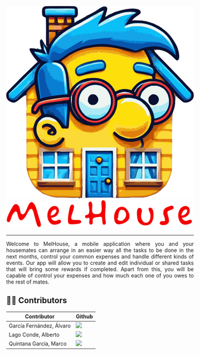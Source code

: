 <div align="center">
	<img src="./media/logo.png" alt="MelHouse logo" />
	<img src="./media/title.png" alt="MelHouse title" />
</div>

---
<p align="justify">Welcome to MelHouse, a mobile application where you and your housemates can arrange in an easier way all the tasks to be done in the next months, control your common expenses and handle different kinds of events. Our app will allow you to create and edit individual or shared tasks that will bring some rewards if completed. Apart from this, you will be capable of control your expenses and how much each one of you owes to the rest of mates.</p>

## 👨‍💻 Contributors

<table align="center">
    <thead>
        <tr>
            <th>Contributor</th>
            <th>Github</th>
        </tr>
    </thead>
    <tbody>
        <tr>
            <td>García Fernández, Álvaro</td>
            <td><a href="https://github.com/algarfer"><img src="https://img.shields.io/badge/algarfer-Álvaro García-red"></a></td>
        </tr>
        <tr>
            <td>Lago Conde, Alberto</td>
            <td><a href="https://github.com/alagoconde"><img src="https://img.shields.io/badge/alagoconde-Alberto Lago-blue"></a></td>
        </tr>
        <tr>
            <td>Quintana García, Marco</td>
            <td><a href="https://github.com/marco-qg"><img src="https://img.shields.io/badge/marcoqg-Marco Quintana-yellow"></a></td>
        </tr>
    </tbody>
</table>

